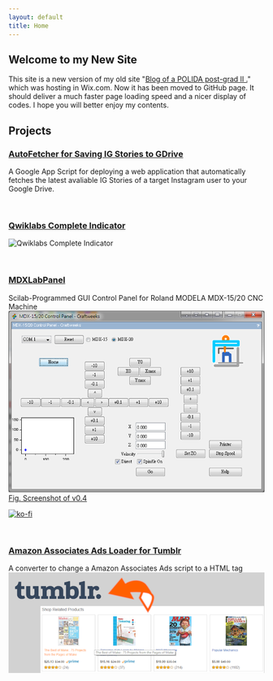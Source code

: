 ```yaml
---
layout: default
title: Home
---
```


## Welcome to my New Site

This site is a new version of my old site "<a href="http://chrisfung1125.wixsite.com/research-blog/" target="_blank">Blog of a POLIDA post-grad II .</a>" which was hosting in Wix.com. Now it has been moved to GitHub page. It should deliver a much faster page loading speed and a nicer display of codes. I hope you will better enjoy my contents.

## Projects

### [AutoFetcher for Saving IG Stories to GDrive](/AutoFetcher-IG-Stories-to-GDrive/)

A Google App Script for deploying a web application that automatically fetches the latest avaliable IG Stories of a target Instagram user to your Google Drive.

<br>

### [Qwiklabs Complete Indicator](https://github.com/chriskyfung/qwiklabs-complete-indicator)

![Qwiklabs Complete Indicator](https://github.com/chriskyfung/qwiklabs-complete-indicator/raw/master/demo-image2.png)

<br>

### <a href="https://www.craftweeks.com/software/mdxlabpanel" target="_blank">MDXLabPanel</a>

Scilab-Programmed GUI Control Panel for Roland MODELA MDX-15/20 CNC Machine
<a href='https://www.craftweeks.com/software/mdxlabpanel' target="_blank"><img src='https://github.com/Craftweeks/modela_mdx-15_20_control_panel_scilab/raw/master/Screenshot%20of%20v0.4.1.png' alt='image'><br />Fig. Screenshot of v0.4</a>

[![ko-fi](https://www.ko-fi.com/img/githubbutton_sm.svg)](https://ko-fi.com/A465478P)

<br>

### <a href="https://github.com/chriskyfung/amzn_assoc_loader_for_tumblr" target="_blank">Amazon Associates Ads Loader for Tumblr</a>

A converter to change a Amazon Associates Ads script to a HTML tag
<a href="https://github.com/chriskyfung/amzn_assoc_loader_for_tumblr" target="_blank"><img src="/images/amzn_assoc_loader_for_tumblr.png" width="700"></a>
